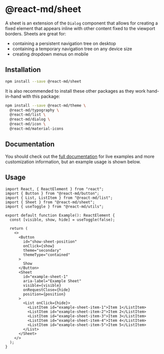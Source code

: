 # @react-md/sheet

A sheet is an extension of the `Dialog` component that allows for creating a
fixed element that appears inline with other content fixed to the viewport
borders. Sheets are great for:

- containing a persistent navigation tree on desktop
- containing a temporary navigation tree on any device size
- creating dropdown menus on mobile

## Installation

```sh
npm install --save @react-md/sheet
```

It is also recommended to install these other packages as they work hand-in-hand
with this package:

```sh
npm install --save @react-md/theme \
  @react-md/typography \
  @react-md/list \
  @react-md/dialog \
  @react-md/icon \
  @react-md/material-icons
```

<!-- DOCS_REMOVE -->

## Documentation

You should check out the
[full documentation](https://react-md.dev/packages/sheet/demos) for live
examples and more customization information, but an example usage is shown
below.

<!-- DOCS_REMOVE_END -->

## Usage

```tsx
import React, { ReactElement } from "react";
import { Button } from "@react-md/button";
import { List, ListItem } from "@react-md/list";
import { Sheet } from "@react-md/sheet";
import { useToggle } from "@react-md/utils";

export default function Example(): ReactElement {
  const [visible, show, hide] = useToggle(false);

  return (
    <>
      <Button
        id="show-sheet-position"
        onClick={show}
        theme="secondary"
        themeType="contained"
      >
        Show
      </Button>
      <Sheet
        id="example-sheet-1"
        aria-label="Example Sheet"
        visible={visible}
        onRequestClose={hide}
        position={position}
      >
        <List onClick={hide}>
          <ListItem id="example-sheet-item-1">Item 1</ListItem>
          <ListItem id="example-sheet-item-2">Item 2</ListItem>
          <ListItem id="example-sheet-item-3">Item 3</ListItem>
          <ListItem id="example-sheet-item-4">Item 4</ListItem>
          <ListItem id="example-sheet-item-5">Item 5</ListItem>
        </List>
      </Sheet>
    </>
  );
}
```
